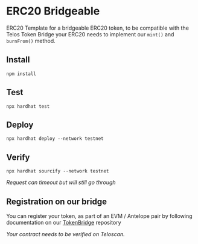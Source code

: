 # ERC20 Bridgeable

ERC20 Template for a bridgeable ERC20 token, to be compatible with the Telos Token Bridge your ERC20 needs to implement our `mint()` and `burnFrom()` method. 

## Install

`npm install`

## Test

`npx hardhat test`

## Deploy

`npx hardhat deploy --network testnet`

## Verify

`npx hardhat sourcify --network testnet`

_Request can timeout but will still go through_

## Registration on our bridge

You can register your token, as part of an EVM / Antelope pair by following documentation on our [TokenBridge](https://github.com/telosnetwork/telos-token-bridge) repository

_Your contract needs to be verified on Teloscan._

